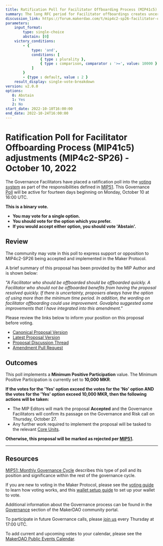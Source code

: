 ```yaml
---
title: Ratification Poll for Facilitator Offboarding Process (MIP41c5) adjustments (MIP4c2-SP26) - October 10, 2022
summary: The long RFC period for Facilitator offboardings creates uncertainty for the DAO, the Facilitator, and DAO partners. It can also hold up valuable work if the Facilitator in question is not fulfilling his mandate. A Facilitator who should be offboarded should be offboarded quickly.
discussion_link: https://forum.makerdao.com/t/mip4c2-sp26-facilitator-offboarding-process-mip41c5-adjustments/17592
parameters:
    input_format:
        type: single-choice
        abstain: [0]
    victory_conditions:
        - {
            type: 'and',
            conditions: [
                { type : plurality },
                { type : comparison, comparator : '>=', value: 10000 }
            ]
        }
        - {type : default, value : 2 }
    result_display: single-vote-breakdown
version: v2.0.0
options:
   0: Abstain
   1: Yes
   2: No
start_date: 2022-10-10T16:00:00
end_date: 2022-10-24T16:00:00
---
```

# Ratification Poll for Facilitator Offboarding Process (MIP41c5) adjustments (MIP4c2-SP26) - October 10, 2022

The Governance Facilitators have placed a ratification poll into the [voting system](https://vote.makerdao.com/polling) as part of the responsibilities defined in [MIP51](https://mips.makerdao.com/mips/details/MIP51). This Governance [Poll](https://community-development.makerdao.com/en/learn/governance/on-chain-gov) will be active for fourteen days beginning on Monday, October 10 at 16:00 UTC.

**This is a binary vote.**
- **You may vote for a single option.**
- **You should vote for the option which you prefer.**
- **If you would accept either option, you should vote 'Abstain'.**

## Review

The community may vote in this poll to express support or opposition to MIP4c2-SP26 being accepted and implemented in the Maker Protocol.

A brief summary of this proposal has been provided by the MIP Author and is shown below:

*"A Facilitator who should be offboarded should be offboarded quickly. A Facilitator who should not be offboarded benefits from having the proposal resolved quickly. If there is uncertainty, proposers always have the option of using more than the minimum time period. In addition, the wording on facilitator offboarding could use improvement. Govalpha suggested some improvements that I have integrated into this amendment."*

Please review the links below to inform your position on this proposal before voting.
* [Canonical Proposal Version](https://github.com/makerdao/mips/blob/9317127fbd7fe9c0b45cd265129a5c2f5426ec42/MIP4/MIP4c2-Subproposals/MIP4c2-SP26.md)
* [Latest Proposal Version](https://mips.makerdao.com/mips/details/MIP4c2SP26)
* [Proposal Discussion Thread](https://forum.makerdao.com/t/mip4c2-sp26-facilitator-offboarding-process-mip41c5-adjustments/17592)
* [Amendment Pull Request](https://github.com/makerdao/mips/pull/647)

## Outcomes

This poll implements a **Minimum Positive Participation** value. The Minimum Positive Participation is currently set to **10,000 MKR**.

**If the votes for the 'Yes' option exceed the votes for the 'No' option AND the votes for the 'Yes' option exceed 10,000 MKR, then the following actions will be taken:**
* The MIP Editors will mark the proposal **Accepted** and the Governance Facilitators will confirm its passage on the Governance and Risk call on Thursday, October 27.
* Any further work required to implement the proposal will be tasked to the relevant [Core Units](https://mips.makerdao.com/mips/details/MIP38#mip38c2-core-unit-state).

**Otherwise, this proposal will be marked as rejected per [MIP51](https://mips.makerdao.com/mips/details/MIP51#mip51c2-ratification-poll).**

---

## Resources

[MIP51: Monthly Governance Cycle](https://mips.makerdao.com/mips/details/MIP51) describes this type of poll and its position and significance within the rest of the governance cycle.

If you are new to voting in the Maker Protocol, please see the [voting guide](https://community-development.makerdao.com/en/learn/governance/how-voting-works/) to learn how voting works, and this [wallet setup guide](https://community-development.makerdao.com/en/learn/governance/voting-setup/) to set up your wallet to vote.

Additional information about the Governance process can be found in the [Governance](https://community-development.makerdao.com/en/learn/governance) section of the MakerDAO community portal.

To participate in future Governance calls, please [join us](https://github.com/makerdao/community/tree/master/governance/governance-and-risk-meetings) every Thursday at 17:00 UTC.

To add current and upcoming votes to your calendar, please see the [MakerDAO Public Events Calendar](https://calendar.google.com/calendar/embed?src=makerdao.com_3efhm2ghipksegl009ktniomdk%40group.calendar.google.com&ctz=UTC&mode=week&showCalendars=0&showPrint=0).

